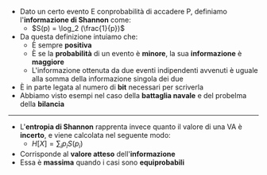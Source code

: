 * Dato un certo evento E conprobabilità di accadere P, definiamo l'**informazione di Shannon** come:
	* $S(p) = \log_2 (\frac{1}{p})$ 
* Da questa definizione intuiamo che:
	* È sempre **positiva**
	* È se la **probabilità** di un evento è **minore**, la sua **informazione** è **maggiore**
	* L'informazione ottenuta da due eventi indipendenti avvenuti è uguale alla somma della informazione singola dei due
* È in parte legata al numero di **bit** necessari per scriverla
* Abbiamo visto esempi nel caso della **battaglia navale** e del probelma della **bilancia**
---
* L'**entropia di Shannon** rapprenta invece quanto il valore di una VA è **incerto**, e viene calcolata nel seguente modo:
	* $H[X] = \sum_i p_i S(p_i)$ 
* Corrisponde al **valore atteso** dell'**informazione**
* Essa è **massima** quando i casi sono **equiprobabili**